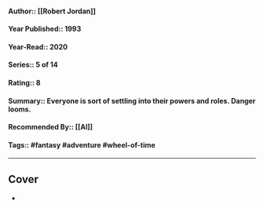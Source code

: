 #### Author:: [[Robert Jordan]]
#### Year Published:: 1993
#### Year-Read:: 2020
#### Series:: 5 of 14
#### Rating:: 8
#### Summary:: Everyone is sort of settling into their powers and roles. Danger looms.
#### Recommended By:: [[Al]]
#### Tags:: #fantasy #adventure #wheel-of-time 

---
## Cover
- ![]()